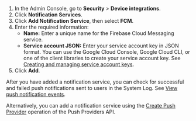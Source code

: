 1. In the Admin Console, go to **Security** > **Device integrations**.
2. Click **Notification Services**.
3. Click **Add Notification Service**, then select **FCM**.
4. Enter the required information:
   * **Name:** Enter a unique name for the Firebase Cloud Messaging service.
   * **Service account JSON:** Enter your service account key in JSON format.
   You can use the Google Cloud Console, Google Cloud CLI, or one of the client libraries to create your service account key. See [Creating and managing service account keys](https://cloud.google.com/iam/docs/creating-managing-service-account-keys).
5. Click **Add**.

After you have added a notification service, you can check for successful and failed push notifications sent to users in the System Log. See [View push notification events](https://help.okta.com/okta_help.htm?type=oie&id=ext-all-notification-services).

Alternatively, you can add a notification service using the [Create Push Provider](https://developer.okta.com/docs/api/openapi/okta-management/management/tag/PushProvider/#tag/PushProvider/operation/createPushProvider) operation of the Push Providers API.
